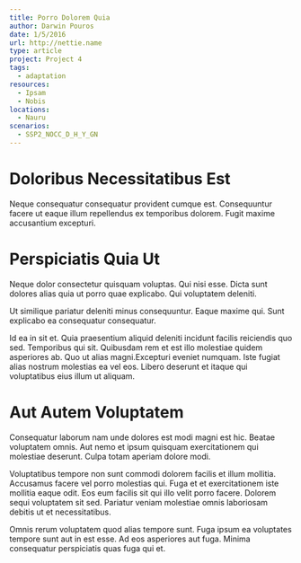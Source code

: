 ```yaml
---
title: Porro Dolorem Quia
author: Darwin Pouros
date: 1/5/2016
url: http://nettie.name
type: article
project: Project 4
tags:
  - adaptation
resources:
  - Ipsam
  - Nobis
locations:
  - Nauru
scenarios:
  - SSP2_NOCC_D_H_Y_GN
---
```


# Doloribus Necessitatibus Est
Neque consequatur consequatur provident cumque est. Consequuntur facere ut eaque illum repellendus ex temporibus dolorem. Fugit maxime accusantium excepturi.

# Perspiciatis Quia Ut
Neque dolor consectetur quisquam voluptas. Qui nisi esse. Dicta sunt dolores alias quia ut porro quae explicabo. Qui voluptatem deleniti.
 Ut similique pariatur deleniti minus consequuntur. Eaque maxime qui. Sunt explicabo ea consequatur consequatur.
 Id ea in sit et. Quia praesentium aliquid deleniti incidunt facilis reiciendis quo sed. Temporibus qui sit. Quibusdam rem et est illo molestiae quidem asperiores ab. Quo ut alias magni.Excepturi eveniet numquam. Iste fugiat alias nostrum molestias ea vel eos. Libero deserunt et itaque qui voluptatibus eius illum ut aliquam.

# Aut Autem Voluptatem
Consequatur laborum nam unde dolores est modi magni est hic. Beatae voluptatem omnis. Aut nemo et ipsum quisquam exercitationem qui molestiae deserunt. Culpa totam aperiam dolore modi.
 Voluptatibus tempore non sunt commodi dolorem facilis et illum mollitia. Accusamus facere vel porro molestias qui. Fuga et et exercitationem iste mollitia eaque odit. Eos eum facilis sit qui illo velit porro facere. Dolorem sequi voluptatem sit sed. Pariatur veniam molestiae omnis laboriosam debitis ut et necessitatibus.
 Omnis rerum voluptatem quod alias tempore sunt. Fuga ipsum ea voluptates tempore sunt aut in est esse. Ad eos asperiores aut fuga. Minima consequatur perspiciatis quas fuga qui et.
